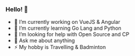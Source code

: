 ### Hello! 👋

- 🔭 I’m currently working on VueJS & Angular
- 🌱 I’m currently learning Go Lang and Python
- 🤔 I’m looking for help with Open Source and CP
- 💬 Ask me about anything
- ⚡ My hobby is Travelling & Badminton
